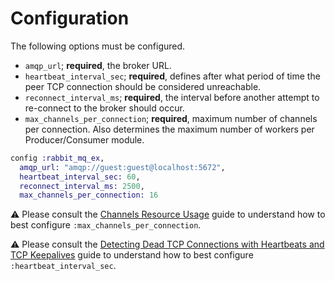 # Configuration

The following options must be configured.

* `amqp_url`; **required**, the broker URL.
* `heartbeat_interval_sec`; **required**, defines after what period of time the peer TCP connection should be considered unreachable.
* `reconnect_interval_ms`; **required**, the interval before another attempt to re-connect to the broker should occur.
* `max_channels_per_connection`; **required**, maximum number of channels per connection. Also determines the maximum number of workers per Producer/Consumer module.

```elixir
config :rabbit_mq_ex,
  amqp_url: "amqp://guest:guest@localhost:5672",
  heartbeat_interval_sec: 60,
  reconnect_interval_ms: 2500,
  max_channels_per_connection: 16
```

⚠️ Please consult the [Channels Resource Usage](https://www.rabbitmq.com/channels.html#resource-usage) guide to understand how to best configure `:max_channels_per_connection`.

⚠️ Please consult the [Detecting Dead TCP Connections with Heartbeats and TCP Keepalives](https://www.rabbitmq.com/heartbeats.html) guide to understand how to best configure `:heartbeat_interval_sec`.
